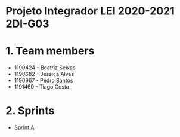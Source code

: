 Projeto Integrador LEI 2020-2021 2DI-G03
===========================================
# 1. Team members #
  * 1190424 - Beatriz Seixas
  * 1190682 - Jessica Alves
  * 1190967 - Pedro Santos
  * 1191460 - Tiago Costa

# 2. Sprints #
  * [Sprint A](doc/sprintA/)